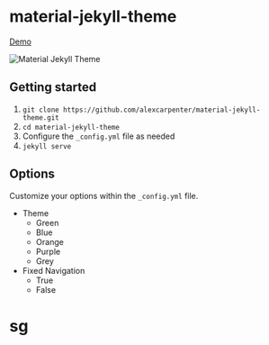 # material-jekyll-theme
[Demo](http://alexcarpenter.me/material-jekyll-theme)

![Material Jekyll Theme](https://d13yacurqjgara.cloudfront.net/users/37718/screenshots/2430279/slice_1.jpg)

## Getting started
1. `git clone https://github.com/alexcarpenter/material-jekyll-theme.git`
2. `cd material-jekyll-theme`
3. Configure the `_config.yml` file as needed
4. `jekyll serve`

## Options
Customize your options within the `_config.yml` file.

+ Theme
  - Green
  - Blue
  - Orange
  - Purple
  - Grey
+ Fixed Navigation
  - True
  - False
# sg
